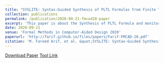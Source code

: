 ```yaml
---
title: "SYSLITE: Syntax-Guided Synthesis of PLTL Formulas from Finite Traces"
collection: publications
permalink: /publication/2020-09-21-fmcad20-paper
excerpt: 'This paper is about the Synthesis of PLTL Formula and monitor LTE Attacks.'
date: 2020-09-21
venue: 'Formal Methods in Computer-Aided Design 2020'
paperurl: 'http://farif.github.io/files/papers/Farif-FMCAD-20.pdf'
citation: 'M. Fareed Arif, et al. &quot;SYSLITE: Syntax-Guided Synthesis of PLTL Formulas from Finite Traces&quot; <i>FMCAD 2020</i>'
---
```


<a href='http://farif.github.io/files/papers/Farif-FMCAD-20.pdf'>Download Paper</a>
<a href='https://github.com/CLC-UIowa/SySLite'>Tool Link</a>
